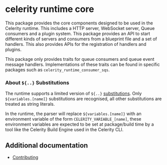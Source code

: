# celerity runtime core

This package provides the core components designed to be used in the Celerity runtime.
This includes a HTTP server, WebSocket server, Queue consumers and a plugin system.
This package provides an API to start different kinds of servers and consumers from a blueprint file and a set of handlers.
This also provides APIs for the registration of handlers and plugins.

This package only provides traits for queue consumers and queue event message handlers.
Implementations of these traits can be found in specific packages such as `celerity_runtime_consumer_sqs`.

### About `${..}` Substitutions

The runtime supports a limited version of `${..}` [substitutions](https://www.celerityframework.com/docs/blueprint/specification#references--substitutions).
Only `${variables.[name]}` substitutions are recognised, all other substitutions are treated as string literals.

In the runtime, the parser will replace `${variables.[name]}` with an environment variable of the form `CELERITY_VARIABLE_[name]`, these environment variables are expected to be set at package/build time by a tool like the Celerity Build Engine used in the Celerity CLI.

## Additional documentation

- [Contributing](../CONTRIBUTING.md)
